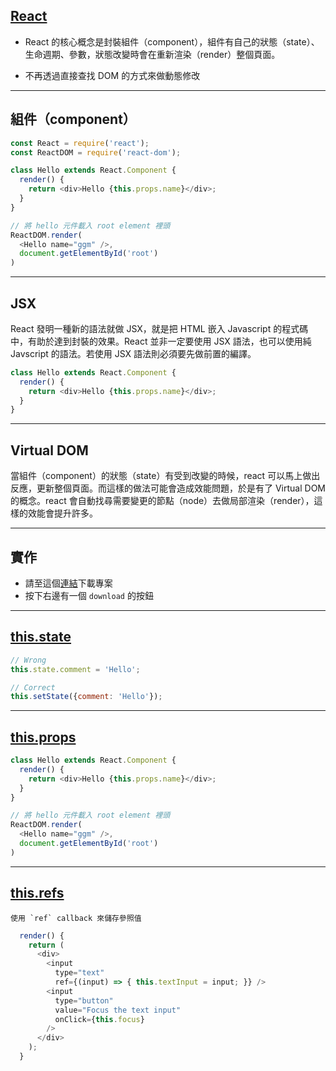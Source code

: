 ## [React](https://facebook.github.io/react/)

* React 的核心概念是封裝組件（component），組件有自己的狀態（state）、生命週期、參數，狀態改變時會在重新渲染（render）整個頁面。

* 不再透過直接查找 DOM 的方式來做動態修改


---

## 組件（component）

```javascript
const React = require('react');
const ReactDOM = require('react-dom');

class Hello extends React.Component {
  render() {
    return <div>Hello {this.props.name}</div>;
  }
}

// 將 hello 元件載入 root element 裡頭
ReactDOM.render(
  <Hello name="ggm" />,
  document.getElementById('root')
)
```

---

## JSX
React 發明一種新的語法就做 JSX，就是把 HTML 嵌入 Javascript 的程式碼中，有助於達到封裝的效果。React 並非一定要使用 JSX 語法，也可以使用純 Javscript 的語法。若使用 JSX 語法則必須要先做前置的編譯。

```javascript
class Hello extends React.Component {
  render() {
    return <div>Hello {this.props.name}</div>;
  }
}
```

---

## Virtual DOM
當組件（component）的狀態（state）有受到改變的時候，react 可以馬上做出反應，更新整個頁面。而這樣的做法可能會造成效能問題，於是有了 Virtual DOM 的概念。react 會自動找尋需要變更的節點（node）去做局部渲染（render），這樣的效能會提升許多。

---

## 實作
 * 請至這個[連結](https://github.com/ntu-csie-train/place-spot/tree/starter)下載專案
 * 按下右邊有一個 `download` 的按鈕


---


## [this.state](https://facebook.github.io/react/docs/state-and-lifecycle.html)
```javascript
// Wrong
this.state.comment = 'Hello';
```

```javascript
// Correct
this.setState({comment: 'Hello'});
```

---

## [this.props](https://facebook.github.io/react/docs/typechecking-with-proptypes.html)

```javascript
class Hello extends React.Component {
  render() {
    return <div>Hello {this.props.name}</div>;
  }
}

// 將 hello 元件載入 root element 裡頭
ReactDOM.render(
  <Hello name="ggm" />,
  document.getElementById('root')
)
```

---

## [this.refs](https://facebook.github.io/react/docs/refs-and-the-dom.html)
```
使用 `ref` callback 來儲存參照值
```

```javascript
  render() {
    return (
      <div>
        <input
          type="text"
          ref={(input) => { this.textInput = input; }} />
        <input
          type="button"
          value="Focus the text input"
          onClick={this.focus}
        />
      </div>
    );
  }
```